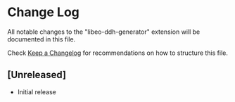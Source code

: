 # Change Log

All notable changes to the "libeo-ddh-generator" extension will be documented in this file.

Check [Keep a Changelog](http://keepachangelog.com/) for recommendations on how to structure this file.

## [Unreleased]

- Initial release